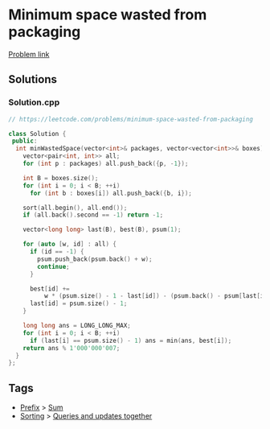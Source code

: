 # Minimum space wasted from packaging

[Problem link](https://leetcode.com/problems/minimum-space-wasted-from-packaging)

## Solutions


### Solution.cpp
```cpp
// https://leetcode.com/problems/minimum-space-wasted-from-packaging

class Solution {
 public:
  int minWastedSpace(vector<int>& packages, vector<vector<int>>& boxes) {
    vector<pair<int, int>> all;
    for (int p : packages) all.push_back({p, -1});

    int B = boxes.size();
    for (int i = 0; i < B; ++i)
      for (int b : boxes[i]) all.push_back({b, i});

    sort(all.begin(), all.end());
    if (all.back().second == -1) return -1;

    vector<long long> last(B), best(B), psum(1);

    for (auto [w, id] : all) {
      if (id == -1) {
        psum.push_back(psum.back() + w);
        continue;
      }

      best[id] +=
          w * (psum.size() - 1 - last[id]) - (psum.back() - psum[last[id]]);
      last[id] = psum.size() - 1;
    }

    long long ans = LONG_LONG_MAX;
    for (int i = 0; i < B; ++i)
      if (last[i] == psum.size() - 1) ans = min(ans, best[i]);
    return ans % 1'000'000'007;
  }
};
```
## Tags

* [Prefix](/README.md#Prefix) > [Sum](/README.md#Prefix-Sum)
* [Sorting](/README.md#Sorting) > [Queries and updates together](/README.md#Sorting-Queries_and_updates_together)
